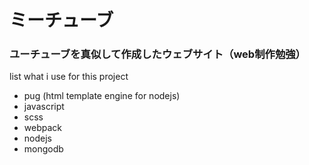 
# ミーチューブ

### ユーチューブを真似して作成したウェブサイト（web制作勉強）
list what i use for this project
- pug (html template engine for nodejs)
- javascript
- scss
- webpack
- nodejs
- mongodb

